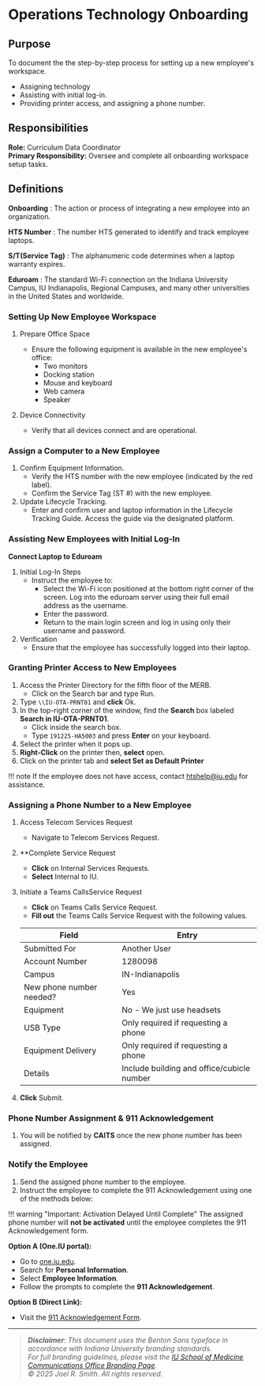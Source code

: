 # Operations Technology Onboarding

## Purpose

To document the the step-by-step process for setting up a new employee's workspace.

- Assigning technology
- Assisting with initial log-in.  
- Providing printer access, and assigning a phone number.

## Responsibilities

**Role:** Curriculum Data Coordinator</br>
**Primary Responsibility:** Oversee and complete all onboarding workspace setup tasks.

## Definitions

**Onboarding**
: The action or process of integrating a new employee into an organization.

**HTS Number**
: The number HTS generated to identify and track employee laptops.

**S/T(Service Tag)**
: The alphanumeric code determines when a laptop warranty expires.

**Eduroam**
: The standard Wi-Fi connection on the Indiana University Campus, IU Indianapolis, Regional Campuses, and many other universities in the United States and worldwide.

### Setting Up New Employee Workspace

1. Prepare Office Space
   - Ensure the following equipment is available in the new employee's office:
      - Two monitors
      - Docking station
      - Mouse and keyboard
      - Web camera
      - Speaker

2. Device Connectivity
   - Verify that all devices connect and are operational.

### Assign a Computer to a New Employee

1. Confirm Equipment Information.
   - Verify the HTS number with the new employee (indicated by the red label).
   - Confirm the Service Tag (ST #) with the new employee.
2. Update Lifecycle Tracking.
   - Enter and confirm user and laptop information in the Lifecycle Tracking Guide. Access the guide via the designated platform.

### Assisting New Employees with Initial Log-In

**Connect Laptop to Eduroam**
   
1. Initial Log-In Steps
   - Instruct the employee to:
     - Select the Wi-Fi icon positioned at the bottom right corner of the screen. Log into the eduroam server using their full email address as the username.
     - Enter the password.
     - Return to the main login screen and log in using only their username and password.
2. Verification
   - Ensure that the employee has successfully logged into their laptop.

### Granting Printer Access to New Employees


1.	Access the Printer Directory for the fifth floor of the MERB.
     - Click on the Search bar and type Run.
2. Type `\\IU-OTA-PRNT01` and **click** Ok.
3. In the top-right corner of the window, find the **Search** box labeled **Search in IU-OTA-PRNT01**.  
    - Click inside the search box.  
    - Type `191225-HA5003` and press **Enter** on your keyboard.
4. Select the printer when it pops up.
5. **Right-Click** on the printer then, **select** open.
6. Click on the printer tab and **select Set as Default Printer**

!!! note If the employee does not have access, contact htshelp@iu.edu for assistance.
  
### Assigning a Phone Number to a New Employee

1. Access Telecom Services Request
     - Navigate to Telecom Services Request.
2. **Complete Service Request
     - **Click** on Internal Services Requests.
     - **Select** Internal to IU.
3. Initiate a Teams CallsService Request
   - **Click** on Teams Calls Service Request.
   - **Fill out** the Teams Calls Service Request with the following values.

    | Field| Entry|
    |------|------|
    |Submitted For| Another User|
    |Account Number| 1280098|
    |Campus| IN-Indianapolis|
    |New phone number needed?|Yes|
    |Equipment| No - We just use headsets|
    |USB Type| Only required if requesting a phone|
    |Equipment Delivery| Only required if requesting a phone|
    |Details| Include building and office/cubicle number|

4. **Click** Submit.

### Phone Number Assignment & 911 Acknowledgement

1. You will be notified by **CAITS** once the new phone number has been assigned.

### Notify the Employee

1. Send the assigned phone number to the employee.
2. Instruct the employee to complete the 911 Acknowledgement using one of the methods below:

!!! warning "Important: Activation Delayed Until Complete"
    The assigned phone number will **not be activated** until the employee completes the 911 Acknowledgement form.

**Option A (One.IU portal):**

- Go to [one.iu.edu](https://one.iu.edu).
- Search for **Personal Information**.
- Select **Employee Information**.
- Follow the prompts to complete the **911 Acknowledgement**.

**Option B (Direct Link):**

- Visit the [911 Acknowledgement Form](https://iunetworks-fireform.eas.iu.edu/online/form/authen/e911).

---
>_**Disclaimer**_:
    _This document uses the Benton Sans typeface in accordance with Indiana University branding standards.  
    For full branding guidelines, please visit the [IU School of Medicine Communications Office Branding Page](https://medicine.iu.edu/brand).  
    © 2025 Joel R. Smith. All rights reserved._
